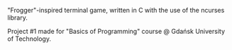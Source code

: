 "Frogger"-inspired terminal game, written in C with the use of the ncurses library.

Project #1 made for "Basics of Programming" course @ Gdańsk University of Technology.
